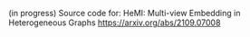 (in progress)
Source code for: HeMI: Multi-view Embedding in Heterogeneous Graphs https://arxiv.org/abs/2109.07008
